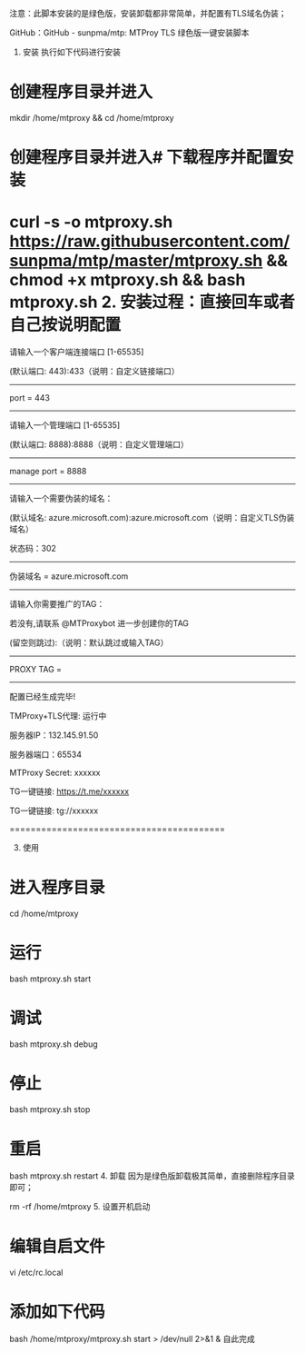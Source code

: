 注意：此脚本安装的是绿色版，安装卸载都非常简单，并配置有TLS域名伪装；

GitHub：GitHub - sunpma/mtp: MTProy TLS 绿色版一键安装脚本



1. 安装
执行如下代码进行安装

# 创建程序目录并进入

mkdir /home/mtproxy && cd /home/mtproxy
# 创建程序目录并进入# 下载程序并配置安装

curl -s -o mtproxy.sh https://raw.githubusercontent.com/sunpma/mtp/master/mtproxy.sh && chmod +x mtproxy.sh && bash mtproxy.sh
2. 安装过程：直接回车或者自己按说明配置
=========================================

请输入一个客户端连接端口 [1-65535]

(默认端口: 443):433（说明：自定义链接端口）

 

---------------------------

port = 443

---------------------------

 

请输入一个管理端口 [1-65535]

(默认端口: 8888):8888（说明：自定义管理端口）

 

---------------------------

manage port = 8888

---------------------------

 

请输入一个需要伪装的域名：

(默认域名: azure.microsoft.com):azure.microsoft.com（说明：自定义TLS伪装域名）

状态码：302

 

---------------------------

伪装域名 = azure.microsoft.com

---------------------------

 

请输入你需要推广的TAG：

若没有,请联系 @MTProxybot 进一步创建你的TAG

(留空则跳过):（说明：默认跳过或输入TAG）

 

---------------------------

PROXY TAG = 

---------------------------

 

配置已经生成完毕!

TMProxy+TLS代理: 运行中

服务器IP：132.145.91.50

服务器端口：65534

MTProxy Secret:  xxxxxx

TG一键链接: https://t.me/xxxxxx

TG一键链接: tg://xxxxxx

=========================================

3. 使用
# 进入程序目录

cd /home/mtproxy
 

# 运行

bash mtproxy.sh start
 

# 调试

bash mtproxy.sh debug
 

# 停止

bash mtproxy.sh stop
 

# 重启

bash mtproxy.sh restart
4. 卸载
因为是绿色版卸载极其简单，直接删除程序目录即可；

rm -rf /home/mtproxy
5. 设置开机启动
# 编辑自启文件


vi /etc/rc.local
 

# 添加如下代码

bash /home/mtproxy/mtproxy.sh start > /dev/null 2>&1 &
自此完成
